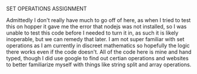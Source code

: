 SET OPERATIONS ASSIGNMENT

Admittedly I don't really have much to go off of here, as when I tried to test this on hopper it gave me the error that nodejs was not installed, so I was unable to test this code before I needed to turn it in, as such it is likely inoperable, but we can remedy that later. I am not super familiar with set operations as I am currently in discreet mathematics so hopefully the logic there works even if the code doesn't. All of the code here is mine and hand typed, though I did use google to find out certian operations and websites to better familiarize myself with things like string split and array operations.


